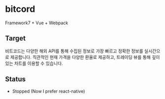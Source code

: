 # bitcord
Framework7 + Vue + Webpack

## Target 
비트코드는 다양한 해외 API를 통해 수집된 정보로 가장 빠르고 정확한 정보를 실시간으로 제공합니다. 직관적인 현재 가격을 다양한 환율로 제공하고, 트레이딩 뷰를 통해 깊이있는 차트를 이용할 수 있습니다.

## Status
- Stopped (Now I prefer react-native)
